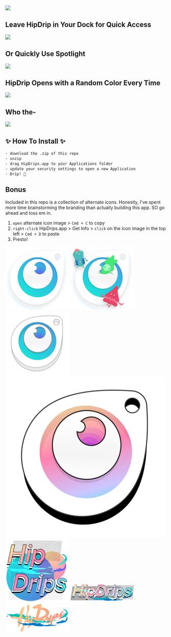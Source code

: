 <img src="https://s3-us-west-2.amazonaws.com/am-design-images/HipDrips--Chars.png" width="500">

## Leave HipDrip in Your Dock for Quick Access
  <img src= "https://s3-us-west-2.amazonaws.com/am-design-images/dock.gif" width="450">

## Or Quickly Use Spotlight
  <img  src= "https://s3-us-west-2.amazonaws.com/am-design-images/spotlight.gif" width="450">

## HipDrip Opens with a Random Color Every Time
  <img  src= "https://s3-us-west-2.amazonaws.com/am-design-images/random.gif" width="450">

## Who the- 
  <img  src= "https://s3-us-west-2.amazonaws.com/am-design-images/characters.gif" width="450">


## ✨ How To Install ✨ 
``` 
- download the .zip of this repo
- unzip
- drag HipDrips.app to your Applications folder
- update your security settings to open a new Application
- Drip! 🎨
```

## Bonus
Included in this repo is a collection of alternate icons. Honestly, I've spent more time brainstorming the branding than actually building this app. SO go ahead and toss em in. 

1. `open` alternate icon image > `Cmd + C` to copy
2. `right-click` HipDrips.app > Get Info > `click` on the icon image in the top left > `Cmd + D` to paste
3. Presto!

<img src="./Alternate Icons/colorpicker.png" width="200">
<img src="./Alternate Icons/colorpicker_friends.png" width="200">
<img src="./Alternate Icons/vaporwave.png" width="200">
<img src="./Alternate Icons/vaporwave_clean.png" width=
<img src="./Alternate Icons/vaporwave_clean.png" width="200">
<img src="./Alternate Icons/hipdriplarge.png" width="200">
<img src="./Alternate Icons/hipdrips_messy.png" width="200">
<img src="./Alternate Icons/hipdrops_vapor.png" width="200">